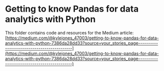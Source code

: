 # Getting to know Pandas for data analytics with Python

This folder contains code and resources for the Medium article:
[https://medium.com/@kylejones_47003/getting-to-know-pandas-for-data-analytics-with-python-7386da28dd33?source=your_stories_page--------------------------------------------](https://medium.com/@kylejones_47003/getting-to-know-pandas-for-data-analytics-with-python-7386da28dd33?source=your_stories_page--------------------------------------------)
